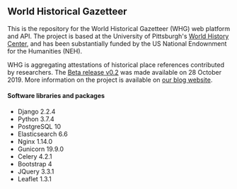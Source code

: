## World Historical Gazetteer

This is the repository for the World Historical Gazetteer (WHG) web platform and API. The project is based at the University of Pittsburgh's [World History Center](https://www.worldhistory.pitt.edu/), and has been substantially funded by the US National Endownment for the Humanities (NEH).

WHG is aggregating attestations of historical place references contributed by researchers. The [Beta release v0.2](http://dev.whgazetteer.org) was made available on 28 October 2019. More information on the project is available on [our blog website](http://whgazetteer.org).

#### Software libraries and packages

- Django 2.2.4
- Python 3.7.4
- PostgreSQL 10
- Elasticsearch 6.6
- Nginx 1.14.0
- Gunicorn 19.9.0
- Celery 4.2.1
- Bootstrap 4
- JQuery 3.3.1
- Leaflet 1.3.1

